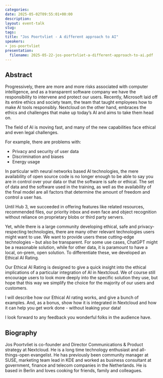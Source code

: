 ```yaml
---
categories:
date: 2025-05-02T09:55:01+00:00
description:
layout: event-talk
slug:
tags:
title: "Jos Poortvliet - A different approach to AI"
speakers:
- jos-poortvliet
presentation:
  filename: 2025-05-22-jos-poortvliet-a-different-approach-to-ai.pdf
---
```


## Abstract

Progressively, there are more and more risks associated with computer intelligence, and as a transparent software company we have the responsibility to intervene and protect our users. Recently, Microsoft laid off its entire ethics and society team, the team that taught employees how to make AI tools responsibly. Nextcloud on the other hand, embraces the ethics and challenges that make up today’s AI and aims to take them head on.

The field of AI is moving fast, and many of the new capabilities face ethical and even legal challenges.

For example, there are problems with:

* Privacy and security of user data
* Discrimination and biases
* Energy usage

In particular with neural networks based AI technologies, the mere availability of open source code is no longer enough to be able to say you are in control over your data or that the software is safe or ethical. The set of data and the software used in the training, as well as the availability of the final model are all factors that determine the amount of freedom and control a user has.

Until Hub 3, we succeeded in offering features like related resources, recommended files, our priority inbox and even face and object recognition without reliance on proprietary blobs or third party servers.

Yet, while there is a large community developing ethical, safe and privacy-respecting technologies, there are many other relevant technologies users might want to use. We want to provide users these cutting-edge technologies – but also be transparent. For some use cases, ChatGPT might be a reasonable solution, while for other data, it is paramount to have a local, on-prem, open solution. To differentiate these, we developed an Ethical AI Rating.

Our Ethical AI Rating is designed to give a quick insight into the ethical implications of a particular integration of AI in Nextcloud. We of course still encourage users to look more deeply into the specific solution they use, but hope that this way we simplify the choice for the majority of our users and customers.

I will describe how our Ethical AI rating works, and give a bunch of examples. And, as a bonus, show how it is integrated in Nextcloud and how it can help you get work done - without leaking your data!

I look forward to any feedback you wonderful folks in the audience have.

## Biography

Jos Poortvliet is co-founder and Director Communications & Product strategy at Nextcloud. He is a long time technology enthusiast and all-things-open evangelist. He has previously been community manager at SUSE, marketing team lead in KDE and worked as business consultant at government, finance and telecom companies in the Netherlands. He is based in Berlin and loves cooking for friends, family and colleagues.
